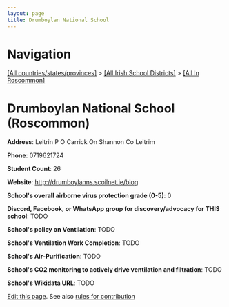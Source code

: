```yaml
---
layout: page
title: Drumboylan National School
---
```

# Navigation

[[All countries/states/provinces]](../../..) > [[All Irish School Districts]](../..) > [[All In Roscommon]](..)

# Drumboylan National School (Roscommon)

**Address**: Leitrin P O Carrick On Shannon Co Leitrim

**Phone**: 0719621724

**Student Count**: 26

**Website**: <http://drumboylanns.scoilnet.ie/blog>

**School's overall airborne virus protection grade (0-5)**: 0

**Discord, Facebook, or WhatsApp group for discovery/advocacy for THIS school**: TODO

**School's policy on Ventilation**: TODO

**School's Ventilation Work Completion**: TODO

**School's Air-Purification**: TODO

**School's CO2 monitoring to actively drive ventilation and filtration**: TODO

**School's Wikidata URL**: TODO


[Edit this page](https://github.com/ventilate-schools/Ireland/edit/main/./Roscommon/Drumboylan_National_School.md). See also [rules for contribution](../../../contribution-rules/)